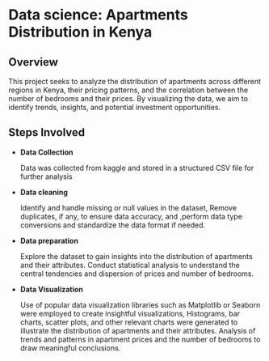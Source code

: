 # Data science: Apartments Distribution in Kenya

## Overview
This project seeks to analyze the distribution of apartments across different regions in Kenya, their pricing patterns, and the correlation between the number of bedrooms and their prices. By visualizing the data, we aim to identify trends, insights, and potential investment opportunities.
## Steps Involved
- **Data Collection**
  
  Data was collected from kaggle and stored in a structured CSV file for further analysis

- **Data cleaning**

  Identify and handle missing or null values in the dataset,
  Remove duplicates, if any, to ensure data accuracy, and
  ,perform data type conversions and standardize the data format if needed.

- **Data preparation**

  Explore the dataset to gain insights into the distribution of apartments and their attributes.
Conduct statistical analysis to understand the central tendencies and dispersion of prices and number of bedrooms.

- **Data Visualization**

  Use of popular data visualization libraries such as Matplotlib or Seaborn were employed to create insightful visualizations,
  Histograms, bar charts, scatter plots, and other relevant charts were generated to illustrate the distribution of apartments and their attributes.
Analysis of trends and patterns in apartment prices and the number of bedrooms to draw meaningful conclusions.

  
